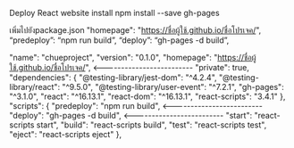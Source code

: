 Deploy React website 
 install 
 npm install --save gh-pages
 
 เพิ่มไปยังpackage.json
 "homepage": "https://ชื่อผู้ใช้.github.io/ชื่อโปรเจค/",  
 “predeploy”: “npm run build”,
 “deploy”: “gh-pages -d build”,


"name": "chueproject",
  "version": "0.1.0",
  "homepage": "https://ชื่อผู้ใช้.github.io/ชื่อโปรเจค/",   <-------------------------
  "private": true,
  "dependencies": {
    "@testing-library/jest-dom": "^4.2.4",
    "@testing-library/react": "^9.5.0",
    "@testing-library/user-event": "^7.2.1",
    "gh-pages": "^3.1.0",
    "react": "^16.13.1",
    "react-dom": "^16.13.1",
    "react-scripts": "3.4.1"
  },
 "scripts": {
  "predeploy": "npm run build",    <-------------------------
  "deploy": "gh-pages -d build",   <-------------------------
  "start": "react-scripts start",
  "build": "react-scripts build",
  "test": "react-scripts test",
  "eject": "react-scripts eject"
},

